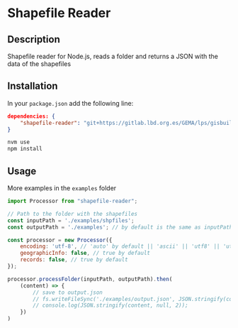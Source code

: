 # Shapefile Reader

## Description

Shapefile reader for Node.js, reads a folder and returns a JSON with the data of the shapefiles

## Installation

In your `package.json` add the following line:

```json
dependencies: {
    "shapefile-reader": "git+https://gitlab.lbd.org.es/GEMA/lps/gisbuilder2/shapefile-reader"
}
```

```bash
nvm use
npm install
```

## Usage

More examples in the `examples` folder

```javascript
import Processor from "shapefile-reader";

// Path to the folder with the shapefiles
const inputPath = './examples/shpfiles';
const outputPath = './examples'; // by default is the same as inputPath /output

const processor = new Processor({
    encoding: 'utf-8', // 'auto' by default || 'ascii' || 'utf8' || 'utf-8' || 'latin1' || 'binary' || 'base64' || 'hex'
    geographicInfo: false, // true by default
    records: false, // true by default
});

processor.processFolder(inputPath, outputPath).then(
    (content) => {
        // save to output.json
        // fs.writeFileSync('./examples/output.json', JSON.stringify(content, null, 2));
        // console.log(JSON.stringify(content, null, 2));
    })
)
